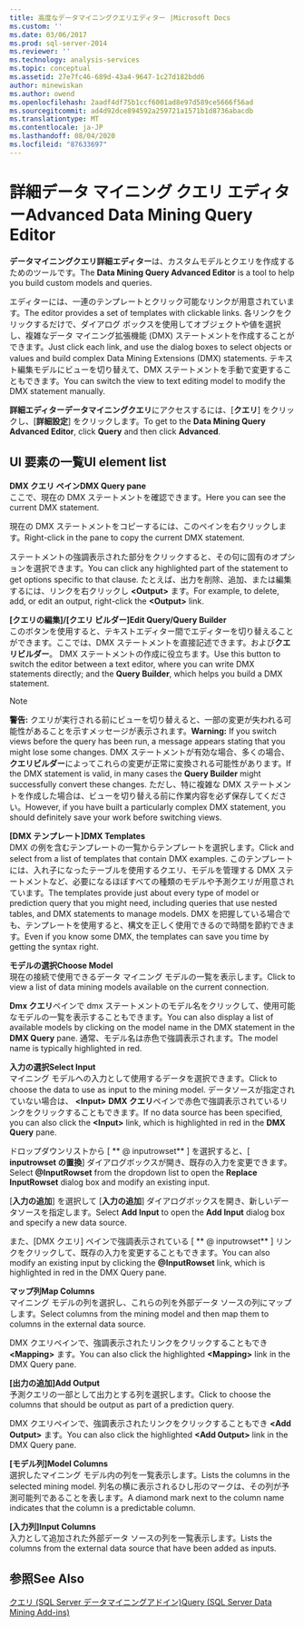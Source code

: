 ```yaml
---
title: 高度なデータマイニングクエリエディター |Microsoft Docs
ms.custom: ''
ms.date: 03/06/2017
ms.prod: sql-server-2014
ms.reviewer: ''
ms.technology: analysis-services
ms.topic: conceptual
ms.assetid: 27e7fc46-689d-43a4-9647-1c27d182bdd6
author: minewiskan
ms.author: owend
ms.openlocfilehash: 2aadf4df75b1ccf6001ad8e97d589ce5666f56ad
ms.sourcegitcommit: ad4d92dce894592a259721a1571b1d8736abacdb
ms.translationtype: MT
ms.contentlocale: ja-JP
ms.lasthandoff: 08/04/2020
ms.locfileid: "87633697"
---
```

# <a name="advanced-data-mining-query-editor"></a><span data-ttu-id="c7059-102">詳細データ マイニング クエリ エディター</span><span class="sxs-lookup"><span data-stu-id="c7059-102">Advanced Data Mining Query Editor</span></span>
  <span data-ttu-id="c7059-103">**データマイニングクエリ詳細エディター**は、カスタムモデルとクエリを作成するためのツールです。</span><span class="sxs-lookup"><span data-stu-id="c7059-103">The **Data Mining Query Advanced Editor** is a tool to help you build custom models and queries.</span></span>  
  
 <span data-ttu-id="c7059-104">エディターには、一連のテンプレートとクリック可能なリンクが用意されています。</span><span class="sxs-lookup"><span data-stu-id="c7059-104">The editor provides a set of templates with clickable links.</span></span> <span data-ttu-id="c7059-105">各リンクをクリックするだけで、ダイアログ ボックスを使用してオブジェクトや値を選択し、複雑なデータ マイニング拡張機能 (DMX) ステートメントを作成することができます。</span><span class="sxs-lookup"><span data-stu-id="c7059-105">Just click each link, and use the dialog boxes to select objects or values and build complex Data Mining Extensions (DMX) statements.</span></span> <span data-ttu-id="c7059-106">テキスト編集モデルにビューを切り替えて、DMX ステートメントを手動で変更することもできます。</span><span class="sxs-lookup"><span data-stu-id="c7059-106">You can switch the view to text editing model to modify the DMX statement manually.</span></span>  
  
 <span data-ttu-id="c7059-107">**詳細エディターデータマイニングクエリ**にアクセスするには、[**クエリ**] をクリックし、[**詳細設定**] をクリックします。</span><span class="sxs-lookup"><span data-stu-id="c7059-107">To get to the **Data Mining Query Advanced Editor**, click **Query** and then click **Advanced**.</span></span>  
  
## <a name="ui-element-list"></a><span data-ttu-id="c7059-108">UI 要素の一覧</span><span class="sxs-lookup"><span data-stu-id="c7059-108">UI element list</span></span>  
 <span data-ttu-id="c7059-109">**DMX クエリ ペイン**</span><span class="sxs-lookup"><span data-stu-id="c7059-109">**DMX Query pane**</span></span>  
 <span data-ttu-id="c7059-110">ここで、現在の DMX ステートメントを確認できます。</span><span class="sxs-lookup"><span data-stu-id="c7059-110">Here you can see the current DMX statement.</span></span>  
  
 <span data-ttu-id="c7059-111">現在の DMX ステートメントをコピーするには、このペインを右クリックします。</span><span class="sxs-lookup"><span data-stu-id="c7059-111">Right-click in the pane to copy the current DMX statement.</span></span>  
  
 <span data-ttu-id="c7059-112">ステートメントの強調表示された部分をクリックすると、その句に固有のオプションを選択できます。</span><span class="sxs-lookup"><span data-stu-id="c7059-112">You can click any highlighted part of the statement to get options specific to that clause.</span></span> <span data-ttu-id="c7059-113">たとえば、出力を削除、追加、または編集するには、リンクを右クリックし **\<Output>** ます。</span><span class="sxs-lookup"><span data-stu-id="c7059-113">For example, to delete, add, or edit an output, right-click the **\<Output>** link.</span></span>  
  
 <span data-ttu-id="c7059-114">**[クエリの編集]/[クエリ ビルダー]**</span><span class="sxs-lookup"><span data-stu-id="c7059-114">**Edit Query/Query Builder**</span></span>  
 <span data-ttu-id="c7059-115">このボタンを使用すると、テキストエディター間でエディターを切り替えることができます。ここでは、DMX ステートメントを直接記述できます。および**クエリビルダー**。 DMX ステートメントの作成に役立ちます。</span><span class="sxs-lookup"><span data-stu-id="c7059-115">Use this button to switch the editor between a text editor, where you can write DMX statements directly; and the **Query Builder**, which helps you build a DMX statement.</span></span>  
  
> [!NOTE]  
>  <span data-ttu-id="c7059-116">**警告:** クエリが実行される前にビューを切り替えると、一部の変更が失われる可能性があることを示すメッセージが表示されます。</span><span class="sxs-lookup"><span data-stu-id="c7059-116">**Warning:** If you switch views before the query has been run, a message appears stating that you might lose some changes.</span></span> <span data-ttu-id="c7059-117">DMX ステートメントが有効な場合、多くの場合、**クエリビルダー**によってこれらの変更が正常に変換される可能性があります。</span><span class="sxs-lookup"><span data-stu-id="c7059-117">If the DMX statement is valid, in many cases the **Query Builder** might successfully convert these changes.</span></span> <span data-ttu-id="c7059-118">ただし、特に複雑な DMX ステートメントを作成した場合は、ビューを切り替える前に作業内容を必ず保存してください。</span><span class="sxs-lookup"><span data-stu-id="c7059-118">However, if you have built a particularly complex DMX statement, you should definitely save your work before switching views.</span></span>  
  
 <span data-ttu-id="c7059-119">**[DMX テンプレート]**</span><span class="sxs-lookup"><span data-stu-id="c7059-119">**DMX Templates**</span></span>  
 <span data-ttu-id="c7059-120">DMX の例を含むテンプレートの一覧からテンプレートを選択します。</span><span class="sxs-lookup"><span data-stu-id="c7059-120">Click and select from a list of templates that contain DMX examples.</span></span> <span data-ttu-id="c7059-121">このテンプレートには、入れ子になったテーブルを使用するクエリ、モデルを管理する DMX ステートメントなど、必要になるほぼすべての種類のモデルや予測クエリが用意されています。</span><span class="sxs-lookup"><span data-stu-id="c7059-121">The templates provide just about every type of model or prediction query that you might need, including queries that use nested tables, and DMX statements to manage models.</span></span> <span data-ttu-id="c7059-122">DMX を把握している場合でも、テンプレートを使用すると、構文を正しく使用できるので時間を節約できます。</span><span class="sxs-lookup"><span data-stu-id="c7059-122">Even if you know some DMX, the templates can save you time by getting the syntax right.</span></span>  
  
 <span data-ttu-id="c7059-123">**モデルの選択**</span><span class="sxs-lookup"><span data-stu-id="c7059-123">**Choose Model**</span></span>  
 <span data-ttu-id="c7059-124">現在の接続で使用できるデータ マイニング モデルの一覧を表示します。</span><span class="sxs-lookup"><span data-stu-id="c7059-124">Click to view a list of data mining models available on the current connection.</span></span>  
  
 <span data-ttu-id="c7059-125">**Dmx クエリ**ペインで dmx ステートメントのモデル名をクリックして、使用可能なモデルの一覧を表示することもできます。</span><span class="sxs-lookup"><span data-stu-id="c7059-125">You can also display a list of available models by clicking on the model name in the DMX statement in the **DMX Query** pane.</span></span> <span data-ttu-id="c7059-126">通常、モデル名は赤色で強調表示されます。</span><span class="sxs-lookup"><span data-stu-id="c7059-126">The model name is typically highlighted in red.</span></span>  
  
 <span data-ttu-id="c7059-127">**入力の選択**</span><span class="sxs-lookup"><span data-stu-id="c7059-127">**Select Input**</span></span>  
 <span data-ttu-id="c7059-128">マイニング モデルへの入力として使用するデータを選択できます。</span><span class="sxs-lookup"><span data-stu-id="c7059-128">Click to choose the data to use as input to the mining model.</span></span> <span data-ttu-id="c7059-129">データソースが指定されていない場合は、 **\<Input>** **DMX クエリ**ペインで赤色で強調表示されているリンクをクリックすることもできます。</span><span class="sxs-lookup"><span data-stu-id="c7059-129">If no data source has been specified, you can also click the **\<Input>** link, which is highlighted in red in the **DMX Query** pane.</span></span>  
  
 <span data-ttu-id="c7059-130">ドロップダウンリストから [ \*\* \@ inputrowset\*\* ] を選択すると、[ **inputrowset の置換**] ダイアログボックスが開き、既存の入力を変更できます。</span><span class="sxs-lookup"><span data-stu-id="c7059-130">Select **\@InputRowset** from the dropdown list to open the **Replace InputRowset** dialog box and modify an existing input.</span></span>  
  
 <span data-ttu-id="c7059-131">[**入力の追加**] を選択して [**入力の追加**] ダイアログボックスを開き、新しいデータソースを指定します。</span><span class="sxs-lookup"><span data-stu-id="c7059-131">Select **Add Input** to open the **Add Input** dialog box and specify a new data source.</span></span>  
  
 <span data-ttu-id="c7059-132">また、[DMX クエリ] ペインで強調表示されている [ \*\* \@ inputrowset\*\* ] リンクをクリックして、既存の入力を変更することもできます。</span><span class="sxs-lookup"><span data-stu-id="c7059-132">You can also modify an existing input by clicking the **\@InputRowset** link, which is highlighted in red in the DMX Query pane.</span></span>  
  
 <span data-ttu-id="c7059-133">**マップ列**</span><span class="sxs-lookup"><span data-stu-id="c7059-133">**Map Columns**</span></span>  
 <span data-ttu-id="c7059-134">マイニング モデルの列を選択し、これらの列を外部データ ソースの列にマップします。</span><span class="sxs-lookup"><span data-stu-id="c7059-134">Select columns from the mining model and then map them to columns in the external data source.</span></span>  
  
 <span data-ttu-id="c7059-135">DMX クエリペインで、強調表示されたリンクをクリックすることもでき **\<Mapping>** ます。</span><span class="sxs-lookup"><span data-stu-id="c7059-135">You can also click the highlighted **\<Mapping>** link in the DMX Query pane.</span></span>  
  
 <span data-ttu-id="c7059-136">**[出力の追加]**</span><span class="sxs-lookup"><span data-stu-id="c7059-136">**Add Output**</span></span>  
 <span data-ttu-id="c7059-137">予測クエリの一部として出力とする列を選択します。</span><span class="sxs-lookup"><span data-stu-id="c7059-137">Click to choose the columns that should be output as part of a prediction query.</span></span>  
  
 <span data-ttu-id="c7059-138">DMX クエリペインで、強調表示されたリンクをクリックすることもでき **\<Add Output>** ます。</span><span class="sxs-lookup"><span data-stu-id="c7059-138">You can also click the highlighted **\<Add Output>** link in the DMX Query pane.</span></span>  
  
 <span data-ttu-id="c7059-139">**[モデル列]**</span><span class="sxs-lookup"><span data-stu-id="c7059-139">**Model Columns**</span></span>  
 <span data-ttu-id="c7059-140">選択したマイニング モデル内の列を一覧表示します。</span><span class="sxs-lookup"><span data-stu-id="c7059-140">Lists the columns in the selected mining model.</span></span> <span data-ttu-id="c7059-141">列名の横に表示されるひし形のマークは、その列が予測可能列であることを表します。</span><span class="sxs-lookup"><span data-stu-id="c7059-141">A diamond mark next to the column name indicates that the column is a predictable column.</span></span>  
  
 <span data-ttu-id="c7059-142">**[入力列]**</span><span class="sxs-lookup"><span data-stu-id="c7059-142">**Input Columns**</span></span>  
 <span data-ttu-id="c7059-143">入力として追加された外部データ ソースの列を一覧表示します。</span><span class="sxs-lookup"><span data-stu-id="c7059-143">Lists the columns from the external data source that have been added as inputs.</span></span>  
  
## <a name="see-also"></a><span data-ttu-id="c7059-144">参照</span><span class="sxs-lookup"><span data-stu-id="c7059-144">See Also</span></span>  
 [<span data-ttu-id="c7059-145">クエリ &#40;SQL Server データマイニングアドイン&#41;</span><span class="sxs-lookup"><span data-stu-id="c7059-145">Query &#40;SQL Server Data Mining Add-ins&#41;</span></span>](query-sql-server-data-mining-add-ins.md)  
  
  
